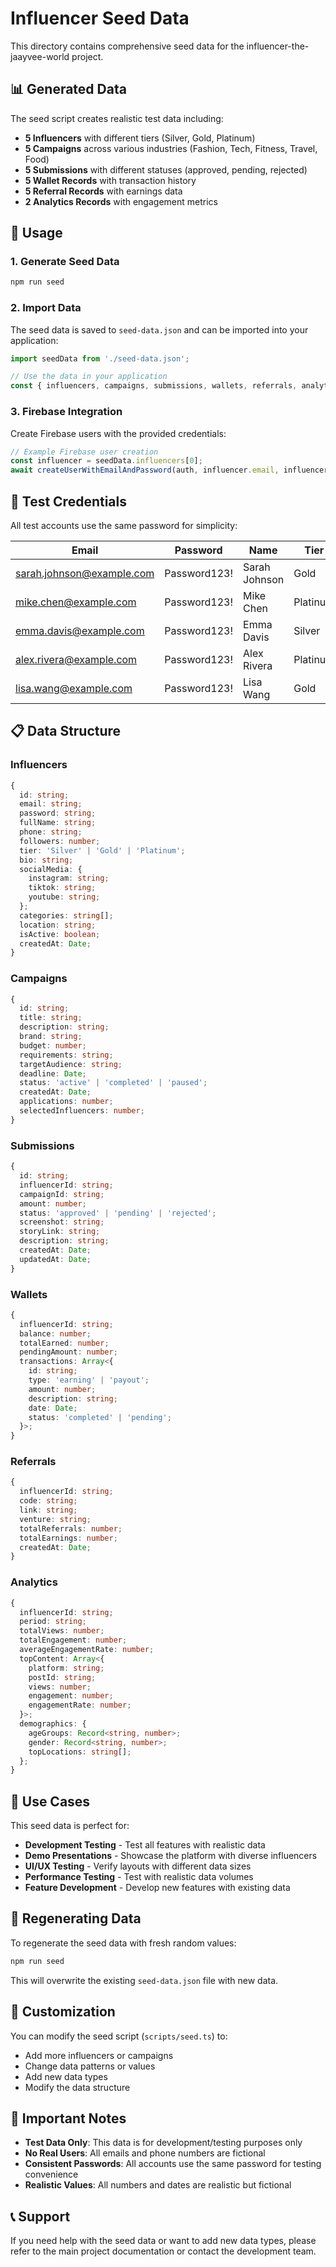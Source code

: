# Influencer Seed Data

This directory contains comprehensive seed data for the influencer-the-jaayvee-world project.

## 📊 Generated Data

The seed script creates realistic test data including:

- **5 Influencers** with different tiers (Silver, Gold, Platinum)
- **5 Campaigns** across various industries (Fashion, Tech, Fitness, Travel, Food)
- **5 Submissions** with different statuses (approved, pending, rejected)
- **5 Wallet Records** with transaction history
- **5 Referral Records** with earnings data
- **2 Analytics Records** with engagement metrics

## 🚀 Usage

### 1. Generate Seed Data
```bash
npm run seed
```

### 2. Import Data
The seed data is saved to `seed-data.json` and can be imported into your application:

```typescript
import seedData from './seed-data.json';

// Use the data in your application
const { influencers, campaigns, submissions, wallets, referrals, analytics } = seedData;
```

### 3. Firebase Integration
Create Firebase users with the provided credentials:

```typescript
// Example Firebase user creation
const influencer = seedData.influencers[0];
await createUserWithEmailAndPassword(auth, influencer.email, influencer.password);
```

## 🔐 Test Credentials

All test accounts use the same password for simplicity:

| Email | Password | Name | Tier | Followers |
|-------|----------|------|------|-----------|
| sarah.johnson@example.com | Password123! | Sarah Johnson | Gold | 25,000 |
| mike.chen@example.com | Password123! | Mike Chen | Platinum | 50,000 |
| emma.davis@example.com | Password123! | Emma Davis | Silver | 15,000 |
| alex.rivera@example.com | Password123! | Alex Rivera | Platinum | 75,000 |
| lisa.wang@example.com | Password123! | Lisa Wang | Gold | 30,000 |

## 📋 Data Structure

### Influencers
```typescript
{
  id: string;
  email: string;
  password: string;
  fullName: string;
  phone: string;
  followers: number;
  tier: 'Silver' | 'Gold' | 'Platinum';
  bio: string;
  socialMedia: {
    instagram: string;
    tiktok: string;
    youtube: string;
  };
  categories: string[];
  location: string;
  isActive: boolean;
  createdAt: Date;
}
```

### Campaigns
```typescript
{
  id: string;
  title: string;
  description: string;
  brand: string;
  budget: number;
  requirements: string;
  targetAudience: string;
  deadline: Date;
  status: 'active' | 'completed' | 'paused';
  createdAt: Date;
  applications: number;
  selectedInfluencers: number;
}
```

### Submissions
```typescript
{
  id: string;
  influencerId: string;
  campaignId: string;
  amount: number;
  status: 'approved' | 'pending' | 'rejected';
  screenshot: string;
  storyLink: string;
  description: string;
  createdAt: Date;
  updatedAt: Date;
}
```

### Wallets
```typescript
{
  influencerId: string;
  balance: number;
  totalEarned: number;
  pendingAmount: number;
  transactions: Array<{
    id: string;
    type: 'earning' | 'payout';
    amount: number;
    description: string;
    date: Date;
    status: 'completed' | 'pending';
  }>;
}
```

### Referrals
```typescript
{
  influencerId: string;
  code: string;
  link: string;
  venture: string;
  totalReferrals: number;
  totalEarnings: number;
  createdAt: Date;
}
```

### Analytics
```typescript
{
  influencerId: string;
  period: string;
  totalViews: number;
  totalEngagement: number;
  averageEngagementRate: number;
  topContent: Array<{
    platform: string;
    postId: string;
    views: number;
    engagement: number;
    engagementRate: number;
  }>;
  demographics: {
    ageGroups: Record<string, number>;
    gender: Record<string, number>;
    topLocations: string[];
  };
}
```

## 🎯 Use Cases

This seed data is perfect for:

- **Development Testing** - Test all features with realistic data
- **Demo Presentations** - Showcase the platform with diverse influencers
- **UI/UX Testing** - Verify layouts with different data sizes
- **Performance Testing** - Test with realistic data volumes
- **Feature Development** - Develop new features with existing data

## 🔄 Regenerating Data

To regenerate the seed data with fresh random values:

```bash
npm run seed
```

This will overwrite the existing `seed-data.json` file with new data.

## 📝 Customization

You can modify the seed script (`scripts/seed.ts`) to:

- Add more influencers or campaigns
- Change data patterns or values
- Add new data types
- Modify the data structure

## 🚨 Important Notes

- **Test Data Only**: This data is for development/testing purposes only
- **No Real Users**: All emails and phone numbers are fictional
- **Consistent Passwords**: All accounts use the same password for testing convenience
- **Realistic Values**: All numbers and dates are realistic but fictional

## 📞 Support

If you need help with the seed data or want to add new data types, please refer to the main project documentation or contact the development team.
